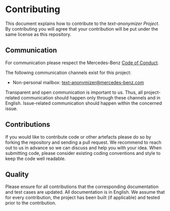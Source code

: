# Contributing

This document explains how to contribute to the _text-anonymizer Project_. By contributing you will agree that your contribution will be put under the same license as this repository.

## Communication
For communication please respect the Mercedes-Benz [Code of Conduct](https://github.com/Daimler/daimler-foss/blob/master/CODE_OF_CONDUCT.md).

The following communication channels exist for this project:
- Non-personal mailbox: text-anonymizer@mercedes-benz.com

Transparent and open communication is important to us. Thus, all project-related communication should happen only through these channels and in English. Issue-related communication should happen within the concerned issue.

## Contributions
If you would like to contribute code or other artefacts please do so by forking the repository and sending a pull request. We recommend to reach out to us in advance so we can discuss and help you with your idea. When submitting code, please consider existing coding conventions and style to keep the code well readable.


## Quality
Please ensure for all contributions that the corresponding documentation and test cases are updated. All documentation is in English. 
We assume that for every contribution, the project has been built (if applicable) and tested prior to the contribution. 
